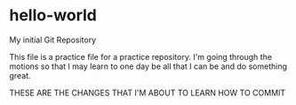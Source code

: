 # hello-world
My initial Git Repository

This file is a practice file for a practice repository. I'm going through the motions so that I may learn to one day be all that I can be and do something great.


THESE ARE THE CHANGES THAT I'M ABOUT TO LEARN HOW TO COMMIT
